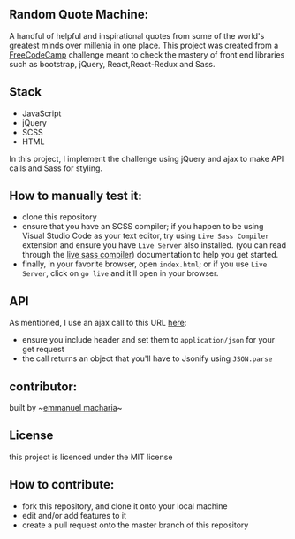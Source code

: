 ## Random Quote Machine:
A handful of helpful and inspirational quotes from some of the world's greatest minds over millenia in one place. This project was created from a [FreeCodeCamp](https://learn.freecodecamp.org/front-end-libraries/front-end-libraries-projects/build-a-random-quote-machine/) challenge meant to check the mastery of front end libraries such as bootstrap, jQuery, React,React-Redux and Sass.

## Stack
- JavaScript
- jQuery
- SCSS
- HTML

In this project, I implement the challenge using jQuery and ajax to make API calls and Sass for styling.

## How to manually test it:
- clone this repository
- ensure that you have an SCSS compiler; if you happen to be using Visual Studio Code as your text editor, try using `Live Sass Compiler` extension and ensure you have `Live Server` also installed. (you can read through the [live sass compiler](https://github.com/ritwickdey/vscode-live-sass-compiler)) documentation to help you get started.
- finally, in your favorite browser, open `index.html`; or if you use `Live Server`, click on `go live` and it'll open in your browser. 

## API

As mentioned, I use an ajax call to this URL [here]("https://gist.githubusercontent.com/camperbot/5a022b72e96c4c9585c32bf6a75f62d9/raw/e3c6895ce42069f0ee7e991229064f167fe8ccdc/quotes.json"):
- ensure you include header and set them to `application/json` for your get request
- the call returns an object that you'll have to Jsonify using `JSON.parse`

## contributor:
built by ~[emmanuel macharia](https://github.com/emmanuelmacharia)~

## License
this project is licenced under the MIT license

## How to contribute:
- fork this repository, and clone it onto your local machine
- edit and/or add features to it
- create a pull request onto the master branch of this repository